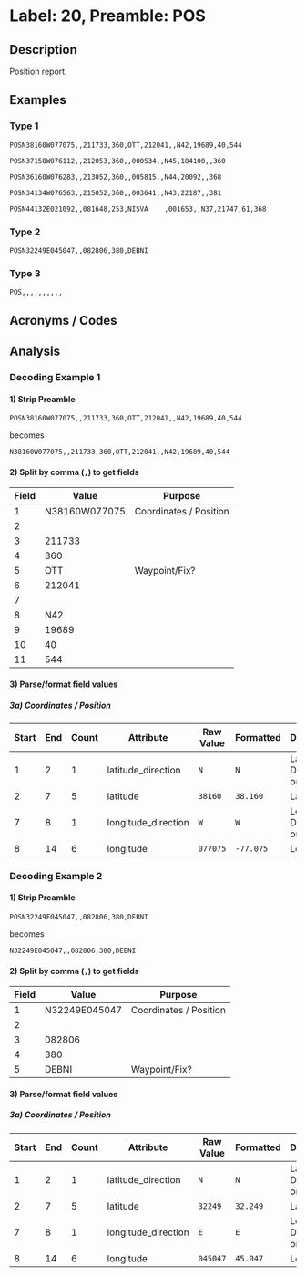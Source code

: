 # Label: 20, Preamble: POS

## Description

Position report.

## Examples

### Type 1

```
POSN38160W077075,,211733,360,OTT,212041,,N42,19689,40,544
```

```
POSN37150W076112,,212053,360,,000534,,N45,184100,,360
```

```
POSN36160W076283,,213052,360,,005815,,N44,20092,,368
```

```
POSN34134W076563,,215052,360,,003641,,N43,22187,,381
```

```
POSN44132E021092,,081648,253,NISVA    ,001653,,N37,21747,61,368
```

### Type 2

```
POSN32249E045047,,082806,380,DEBNI
```

### Type 3
```
POS,,,,,,,,,,
```

## Acronyms / Codes


## Analysis

### Decoding Example 1

#### 1) Strip Preamble

```
POSN38160W077075,,211733,360,OTT,212041,,N42,19689,40,544
```

becomes

```
N38160W077075,,211733,360,OTT,212041,,N42,19689,40,544
```

#### 2) Split by comma (`,`) to get fields

Field | Value | Purpose
----- | ----- | ----
1 | N38160W077075 | Coordinates / Position
2 | |
3 | 211733 |
4 | 360 |
5 | OTT | Waypoint/Fix?
6 | 212041 |
7 | |
8 | N42 |
9 | 19689 |
10 | 40 |
11 | 544 |

#### 3) Parse/format field values

##### 3a) Coordinates / Position

Start | End | Count | Attribute | Raw Value | Formatted | Description
----- | --- | ----- | --------- | --------- | --------- | -----------
1 | 2 | 1 | latitude_direction | `N` | `N` | Latitude Direction (`N` or `S`)
2 | 7 | 5 | latitude | `38160` | `38.160` | Latitude
7 | 8 | 1 | longitude_direction | `W` | `W` | Longitude Direction (`W` or `E`)
8 | 14 | 6 | longitude | `077075` | `-77.075` | Longitude




### Decoding Example 2

#### 1) Strip Preamble

```
POSN32249E045047,,082806,380,DEBNI
```

becomes

```
N32249E045047,,082806,380,DEBNI
```

#### 2) Split by comma (`,`) to get fields

Field | Value | Purpose
----- | ----- | ----
1 | N32249E045047 | Coordinates / Position
2 | |
3 | 082806 |
4 | 380 |
5 | DEBNI | Waypoint/Fix?

#### 3) Parse/format field values

##### 3a) Coordinates / Position

Start | End | Count | Attribute | Raw Value | Formatted | Description
----- | --- | ----- | --------- | --------- | --------- | -----------
1 | 2 | 1 | latitude_direction | `N` | `N` | Latitude Direction (`N` or `S`)
2 | 7 | 5 | latitude | `32249` | `32.249` | Latitude
7 | 8 | 1 | longitude_direction | `E` | `E` | Longitude Direction (`W` or `E`)
8 | 14 | 6 | longitude | `045047` | `45.047` | Longitude
